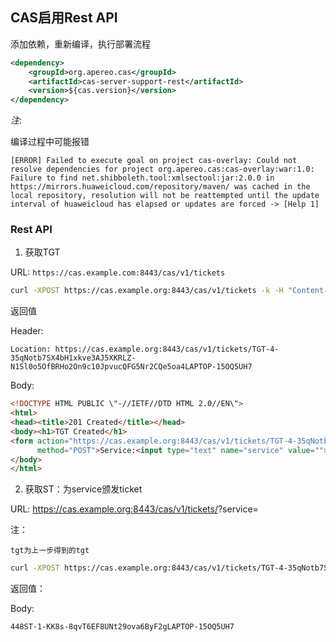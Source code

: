 ## CAS启用Rest API

添加依赖，重新编译，执行部署流程

```xml
<dependency>
    <groupId>org.apereo.cas</groupId>
    <artifactId>cas-server-support-rest</artifactId>
    <version>${cas.version}</version>
</dependency>
```

*注*:

编译过程中可能报错
```text
[ERROR] Failed to execute goal on project cas-overlay: Could not resolve dependencies for project org.apereo.cas:cas-overlay:war:1.0: Failure to find net.shibboleth.tool:xmlsectool:jar:2.0.0 in https://mirrors.huaweicloud.com/repository/maven/ was cached in the local repository, resolution will not be reattempted until the update interval of huaweicloud has elapsed or updates are forced -> [Help 1]
```

### Rest API

1. 获取TGT

URL: `https://cas.example.com:8443/cas/v1/tickets`

```bash
curl -XPOST https://cas.example.org:8443/cas/v1/tickets -k -H "Content-type: application/x-www-form-urlencoded" -d "username=casuser&password=Mellon" --verbose
```

返回值

Header:

`Location: https://cas.example.org:8443/cas/v1/tickets/TGT-4-35qNotb7SX4bH1xkve3AJ5XKRLZ-N1Sl0o5OfBRHo2On9c10JpvucQFG5Nr2CQe5oa4LAPTOP-15OQ5UH7`

Body:

```html
<!DOCTYPE HTML PUBLIC \"-//IETF//DTD HTML 2.0//EN\">
<html>
<head><title>201 Created</title></head>
<body><h1>TGT Created</h1>
<form action="https://cas.example.org:8443/cas/v1/tickets/TGT-4-35qNotb7SX4bH1xkve3AJ5XKRLZ-N1Sl0o5OfBRHo2On9c10JpvucQFG5Nr2CQe5oa4LAPTOP-15OQ5UH7"
      method="POST">Service:<input type="text" name="service" value=""><br><input type="submit" value="Submit"></form>
</body>
</html>
```

2. 获取ST：为service颁发ticket

URL: https://cas.example.org:8443/cas/v1/tickets/<tgt>?service=<service-url>

注：
```text
tgt为上一步得到的tgt
```

```bash
curl -XPOST https://cas.example.org:8443/cas/v1/tickets/TGT-4-35qNotb7SX4bH1xkve3AJ5XKRLZ-N1Sl0o5OfBRHo2On9c10JpvucQFG5Nr2CQe5oa4LAPTOP-15OQ5UH7 -k -H "Content-type: application/x-www-form-urlencoded" -d "service=https://app1.example.org" --verbose
```

返回值：

Body:

```text
448ST-1-KK8s-8qvT6EF8UNt29ova6ByF2gLAPTOP-15OQ5UH7
```
